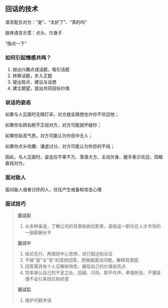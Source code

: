 ## 回话的技术

语言配合对方：“是”、“太好了”、“真的吗”

肢体语言示意：点头、欠身子

“指点一下”

### 如何引起情感共鸣？

1. 抛出兴趣点或话题，吸引话题
2. 转移话题，步入正题
3. 提出观点、建议与设想
4. 建立期望，提出共同目标价值



### 说话的姿态

如果与人见面时无精打采，对方就会猜想也许你不欢迎他；

如果你左顾右盼不正视对方，对方可能就怀疑你；

如果你趾高气昂，对方可能认为你目中无人；

如果你点头哈腰、谦虚过分，对方可能认为你目的不纯；

因此，与人见面时，姿态应不卑不亢、落落大方，主动欠身、握手表示欢迎，双眼直视对方。



### 面对敌人

面对敌人或者讨厌的人，往往产生戒备和攻击心理



### 面试技巧

> **面试前**
>
> 1. 从多种渠道，了解公司的背景和岗位职责，调查这一职位在人才市场的一般薪酬水平
>
> **面试中**
>
> 1. 结论先行，再围绕中心思想，进行叙述和论证
> 2. 不做"是"与"否"的笼统回答，而根据面试问题，解释其原因
> 3. 回答需具有个人见解和特色，展现自己的价值和亮点
> 4. 坦率承认自己的不足之处，回避、闪烁、默不作声、牵强附会、不懂装懂不会引来信任和好感
>
> **面试后**
>
> 1. 维护问题术语

